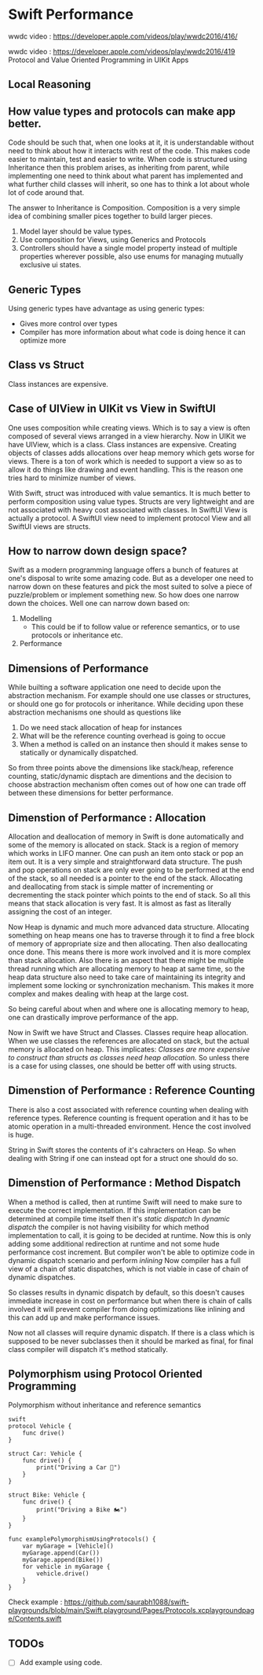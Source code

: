 # Swift Performance

wwdc video : https://developer.apple.com/videos/play/wwdc2016/416/

wwdc video : https://developer.apple.com/videos/play/wwdc2016/419
Protocol and Value Oriented Programming in UIKit Apps

## Local Reasoning

## How value types and protocols can make app better.
Code should be such that, when one looks at it, it is understandable without need to think about how it interacts with
rest of the code. This makes code easier to maintain, test and easier to write. When code is structured using Inheritance
then this problem arises, as inheriting from parent, while implementing one need to think about what parent has implemented
and what further child classes will inherit, so one has to think a lot about whole lot of code around that.

The answer to Inheritance is Composition. Composition is a very simple idea of combining smaller pices together to build
larger pieces.

1. Model layer should be value types.
2. Use composition for Views, using Generics and Protocols
3. Controllers should have a single model property instead of multiple properties wherever possible, also use enums for
managing mutually exclusive ui states.

## Generic Types
Using generic types have advantage as using generic types:
- Gives more control over types
- Compiler has more information about what code is doing hence it can optimize more

## Class vs Struct
Class instances are expensive. 

## Case of UIView in UIKit vs View in SwiftUI
One uses composition while creating views. Which is to say a view is often composed of several views arranged in a view
hierarchy. Now in UIKit we have UIView, which is a class. Class instances are expensive. Creating objects of classes adds
allocations over heap memory which gets worse for views. There is a ton of work which is needed to support a view so as to
allow it do things like drawing and event handling. This is the reason one tries hard to minimize number of views.

With Swift, struct was introduced with value semantics. It is much better to perform composition using value types. Structs
are very lightweight and are not associated with heavy cost associated with classes. In SwiftUI View is actually a protocol.
A SwiftUI view need to implement protocol View and all SwiftUI views are structs.

## How to narrow down design space?
Swift as a modern programming language offers a bunch of features at one's disposal to write some amazing code. But as a
developer one need to narrow down on these features and pick the most suited to solve a piece of puzzle/problem or implement
something new. So how does one narrow down the choices. Well one can narrow down based on:
1. Modelling
    - This could be if to follow value or reference semantics, or to use protocols or inheritance etc.
2. Performance

## Dimensions of Performance
While builting a software application one need to decide upon the abstraction mechanism. For example should one use classes
or structures, or should one go for protocols or inheritance. While deciding upon these abstraction mechanisms one should
as questions like

1. Do we need stack allocation of heap for instances
2. What will be the reference counting overhead is going to occue
3. When a method is called on an instance then should it makes sense to statically or dynamically dispatched.

So from three points above the dimensions like stack/heap, reference counting, static/dynamic disptach are dimentions and
the decision to choose abstraction mechanism often comes out of how one can trade off between these dimensions for better
performance.

## Dimenstion of Performance : Allocation
Allocation and deallocation of memory in Swift is done automatically and some of the memory is allocated on stack. Stack
is a region of memory which works in LIFO manner. One can push an item onto stack or pop an item out. It is a very simple
and straightforward data structure. The push and pop operations on stack are only ever going to be performed at the end
of the stack, so all needed is a pointer to the end of the stack. Allocating and deallocating from stack is simple matter
of incrementing or decrementing the stack pointer which points to the end of stack. So all this means that stack allocation
is very fast. It is almost as fast as literally assigning the cost of an integer.

Now Heap is dynamic and much more advanced data structure. Allocating something on heap means one has to traverse through
it to find a free block of memory of appropriate size and then allocating. Then also deallocating once done. This means there
is more work involved and it is more complex than stack allocation. Also there is an aspect that there might be multiple
thread running which are allocating memory to heap at same time, so the heap data structure also need to take care of maintaining
its integrity and implement some locking or synchronization mechanism. This makes it more complex and makes dealing with
heap at the large cost.

So being careful about when and where one is allocating memory to heap, one can drastically improve performance of the app.

Now in Swift we have Struct and Classes. Classes require heap allocation. When we use classes the references are allocated
on stack, but the actual memory is allocated on heap. This implicates:
*Classes are more expensive to construct than structs as classes need heap allocation.*
So unless there is a case for using classes, one should be better off with using structs.

## Dimenstion of Performance : Reference Counting
There is also a cost associated with reference counting when dealing with reference types. Reference counting is frequent
operation and it has to be atomic operation in a multi-threaded environment. Hence the cost involved is huge.

String in Swift stores the contents of it's cahracters on Heap. So when dealing with String if one can instead opt for a
struct one should do so.

## Dimenstion of Performance : Method Dispatch
When a method is called, then at runtime Swift will need to make sure to execute the correct implementation. If this implementation
can be determined at compile time itself then it's *static dispatch*
In *dynamic dispatch* the compiler is not having visibility for which method implementation to call, it is going to be decided
at runtime. Now this is only adding some additional redirection at runtime and not some hude performance cost increment.
But compiler won't be able to optimize code in dynamic dispatch scenario and perform *inlining*
Now compiler has a full view of a chain of static dispatches, which is not viable in case of chain of dynamic dispatches.

So classes results in dynamic dispatch by default, so this doesn't causes immediate increase in cost on performance but when
there is chain of calls involved it will prevent compiler from doing optimizations like inlining and this can add up and make
performance issues.

Now not all classes will require dynamic dispatch. If there is a class which is supposed to be never subclasses then it should
be marked as final, for final class compiler will dispatch it's method statically.

## Polymorphism using Protocol Oriented Programming
Polymorphism without inheritance and reference semantics

```
swift
protocol Vehicle {
    func drive()
}

struct Car: Vehicle {
    func drive() {
        print("Driving a Car 🚗")
    }
}

struct Bike: Vehicle {
    func drive() {
        print("Driving a Bike 🏍️")
    }
}

func examplePolymorphismUsingProtocols() {
    var myGarage = [Vehicle]()
    myGarage.append(Car())
    myGarage.append(Bike())
    for vehicle in myGarage {
        vehicle.drive()
    }
}
```
Check example : https://github.com/saurabh1088/swift-playgrounds/blob/main/Swift.playground/Pages/Protocols.xcplaygroundpage/Contents.swift


## TODOs
- [ ] Add example using code.